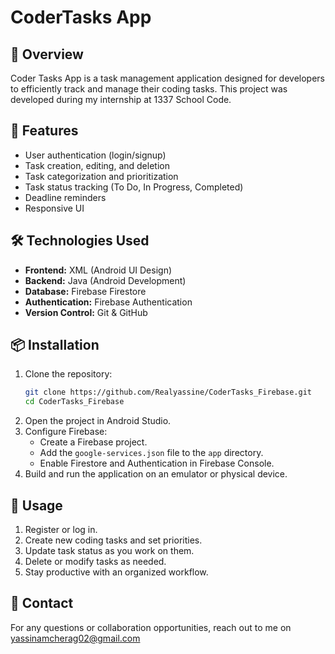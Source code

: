 # CoderTasks App

## 📌 Overview
Coder Tasks App is a task management application designed for developers to efficiently track and manage their coding tasks. This project was developed during my internship at 1337 School Code.

## 🚀 Features
- User authentication (login/signup)
- Task creation, editing, and deletion
- Task categorization and prioritization
- Task status tracking (To Do, In Progress, Completed)
- Deadline reminders
- Responsive UI

## 🛠️ Technologies Used
- **Frontend:** XML (Android UI Design)
- **Backend:** Java (Android Development)
- **Database:** Firebase Firestore
- **Authentication:** Firebase Authentication
- **Version Control:** Git & GitHub

## 📦 Installation
1. Clone the repository:
   ```bash
   git clone https://github.com/Realyassine/CoderTasks_Firebase.git
   cd CoderTasks_Firebase
   ```
2. Open the project in Android Studio.
3. Configure Firebase:
   - Create a Firebase project.
   - Add the `google-services.json` file to the `app` directory.
   - Enable Firestore and Authentication in Firebase Console.
4. Build and run the application on an emulator or physical device.

## 📖 Usage
1. Register or log in.
2. Create new coding tasks and set priorities.
3. Update task status as you work on them.
4. Delete or modify tasks as needed.
5. Stay productive with an organized workflow.

## 🔗 Contact
For any questions or collaboration opportunities, reach out to me on yassinamcherag02@gmail.com

